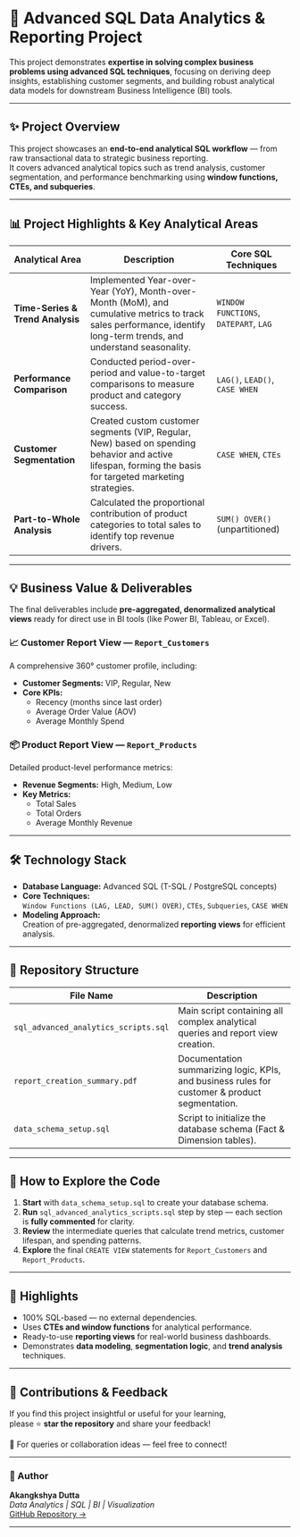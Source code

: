 # 🚀 Advanced SQL Data Analytics & Reporting Project

This project demonstrates **expertise in solving complex business problems using advanced SQL techniques**, focusing on deriving deep insights, establishing customer segments, and building robust analytical data models for downstream Business Intelligence (BI) tools.

---

## ✨ Project Overview

This project showcases an **end-to-end analytical SQL workflow** — from raw transactional data to strategic business reporting.  
It covers advanced analytical topics such as trend analysis, customer segmentation, and performance benchmarking using **window functions, CTEs, and subqueries**.

---

## 📊 Project Highlights & Key Analytical Areas

| **Analytical Area** | **Description** | **Core SQL Techniques** |
|----------------------|-----------------|--------------------------|
| **Time-Series & Trend Analysis** | Implemented Year-over-Year (YoY), Month-over-Month (MoM), and cumulative metrics to track sales performance, identify long-term trends, and understand seasonality. | `WINDOW FUNCTIONS`, `DATEPART`, `LAG` |
| **Performance Comparison** | Conducted period-over-period and value-to-target comparisons to measure product and category success. | `LAG()`, `LEAD()`, `CASE WHEN` |
| **Customer Segmentation** | Created custom customer segments (VIP, Regular, New) based on spending behavior and active lifespan, forming the basis for targeted marketing strategies. | `CASE WHEN`, `CTEs` |
| **Part-to-Whole Analysis** | Calculated the proportional contribution of product categories to total sales to identify top revenue drivers. | `SUM() OVER()` (unpartitioned) |

---

## 💡 Business Value & Deliverables

The final deliverables include **pre-aggregated, denormalized analytical views** ready for direct use in BI tools (like Power BI, Tableau, or Excel).

### 📈 Customer Report View — `Report_Customers`
A comprehensive 360° customer profile, including:
- **Customer Segments:** VIP, Regular, New  
- **Core KPIs:**  
  - Recency (months since last order)  
  - Average Order Value (AOV)  
  - Average Monthly Spend  

### 📦 Product Report View — `Report_Products`
Detailed product-level performance metrics:
- **Revenue Segments:** High, Medium, Low  
- **Key Metrics:**  
  - Total Sales  
  - Total Orders  
  - Average Monthly Revenue  

---

## 🛠️ Technology Stack

- **Database Language:** Advanced SQL (T-SQL / PostgreSQL concepts)
- **Core Techniques:**  
  `Window Functions (LAG, LEAD, SUM() OVER)`, `CTEs`, `Subqueries`, `CASE WHEN`
- **Modeling Approach:**  
  Creation of pre-aggregated, denormalized **reporting views** for efficient analysis.

---

## 📁 Repository Structure

| **File Name** | **Description** |
|----------------|-----------------|
| `sql_advanced_analytics_scripts.sql` | Main script containing all complex analytical queries and report view creation. |
| `report_creation_summary.pdf` | Documentation summarizing logic, KPIs, and business rules for customer & product segmentation. |
| `data_schema_setup.sql` | Script to initialize the database schema (Fact & Dimension tables). |

---

## 🧭 How to Explore the Code

1. **Start** with `data_schema_setup.sql` to create your database schema.  
2. **Run** `sql_advanced_analytics_scripts.sql` step by step — each section is **fully commented** for clarity.  
3. **Review** the intermediate queries that calculate trend metrics, customer lifespan, and spending patterns.  
4. **Explore** the final `CREATE VIEW` statements for `Report_Customers` and `Report_Products`.

---

## 🌟 Highlights

- 100% SQL-based — no external dependencies.
- Uses **CTEs and window functions** for analytical performance.
- Ready-to-use **reporting views** for real-world business dashboards.
- Demonstrates **data modeling**, **segmentation logic**, and **trend analysis** techniques.

---

## 🤝 Contributions & Feedback

If you find this project insightful or useful for your learning,  
please ⭐ **star the repository** and share your feedback!  

📧 For queries or collaboration ideas — feel free to connect!

---

### 🔗 Author
**Akangkshya Dutta**  
*Data Analytics | SQL | BI | Visualization*  
[GitHub Repository →](https://github.com/yourusername/Advanced-SQL-Analytics-Project)

---

